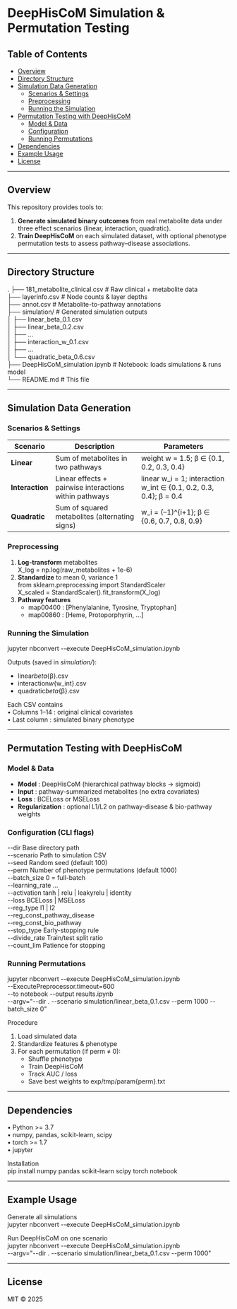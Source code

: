 # DeepHisCoM Simulation & Permutation Testing

## Table of Contents

- [Overview](#overview)
- [Directory Structure](#directory-structure)
- [Simulation Data Generation](#simulation-data-generation)
  - [Scenarios & Settings](#scenarios--settings)
  - [Preprocessing](#preprocessing)
  - [Running the Simulation](#running-the-simulation)
- [Permutation Testing with DeepHisCoM](#permutation-testing-with-deephiscom)
  - [Model & Data](#model--data)
  - [Configuration](#configuration)
  - [Running Permutations](#running-permutations)
- [Dependencies](#dependencies)
- [Example Usage](#example-usage)
- [License](#license)

---

## Overview

This repository provides tools to:

1. **Generate simulated binary outcomes** from real metabolite data under three effect scenarios (linear, interaction, quadratic).
2. **Train DeepHisCoM** on each simulated dataset, with optional phenotype permutation tests to assess pathway–disease associations.

---

## Directory Structure

.
├── 181_metabolite_clinical.csv # Raw clinical + metabolite data  
├── layerinfo.csv # Node counts & layer depths  
├── annot.csv # Metabolite-to-pathway annotations  
├── simulation/ # Generated simulation outputs  
│ ├── linear_beta_0.1.csv  
│ ├── linear_beta_0.2.csv  
│ ├── …  
│ ├── interaction_w_0.1.csv  
│ ├── …  
│ └── quadratic_beta_0.6.csv  
├── DeepHisCoM_simulation.ipynb # Notebook: loads simulations & runs model  
└── README.md # This file

---

## Simulation Data Generation

### Scenarios & Settings

| Scenario        | Description                                            | Parameters                                                        |
| --------------- | ------------------------------------------------------ | ----------------------------------------------------------------- |
| **Linear**      | Sum of metabolites in two pathways                     | weight w = 1.5; β ∈ {0.1, 0.2, 0.3, 0.4}                          |
| **Interaction** | Linear effects + pairwise interactions within pathways | linear w_i = 1; interaction w_int ∈ {0.1, 0.2, 0.3, 0.4}; β = 0.4 |
| **Quadratic**   | Sum of squared metabolites (alternating signs)         | w_i = (–1)^{i+1}; β ∈ {0.6, 0.7, 0.8, 0.9}                        |

### Preprocessing

1. **Log-transform** metabolites  
   X_log = np.log(raw_metabolites + 1e-6)
2. **Standardize** to mean 0, variance 1  
   from sklearn.preprocessing import StandardScaler  
   X_scaled = StandardScaler().fit_transform(X_log)
3. **Pathway features**
   - map00400 : [Phenylalanine, Tyrosine, Tryptophan]
   - map00860 : [Heme, Protoporphyrin, …]

### Running the Simulation

jupyter nbconvert --execute DeepHisCoM_simulation.ipynb

Outputs (saved in _simulation/_):

- linear*beta*{β}.csv
- interaction*w*{w_int}.csv
- quadratic*beta*{β}.csv

Each CSV contains  
• Columns 1–14 : original clinical covariates  
• Last column : simulated binary phenotype

---

## Permutation Testing with DeepHisCoM

### Model & Data

- **Model** : DeepHisCoM (hierarchical pathway blocks → sigmoid)
- **Input** : pathway-summarized metabolites (no extra covariates)
- **Loss** : BCELoss or MSELoss
- **Regularization** : optional L1/L2 on pathway-disease & bio-pathway weights

### Configuration (CLI flags)

--dir Base directory path  
--scenario Path to simulation CSV  
--seed Random seed (default 100)  
--perm Number of phenotype permutations (default 1000)  
--batch_size 0 = full-batch  
--learning_rate …  
--activation tanh | relu | leakyrelu | identity  
--loss BCELoss | MSELoss  
--reg_type l1 | l2  
--reg_const_pathway_disease  
--reg_const_bio_pathway  
--stop_type Early-stopping rule  
--divide_rate Train/test split ratio  
--count_lim Patience for stopping

### Running Permutations

jupyter nbconvert --execute DeepHisCoM_simulation.ipynb \
 --ExecutePreprocessor.timeout=600 \
 --to notebook --output results.ipynb \
 --argv="--dir . --scenario simulation/linear_beta_0.1.csv --perm 1000 --batch_size 0"

Procedure

1. Load simulated data
2. Standardize features & phenotype
3. For each permutation (if perm ≠ 0):
   - Shuffle phenotype
   - Train DeepHisCoM
   - Track AUC / loss
   - Save best weights to exp/tmp/param{perm}.txt

---

## Dependencies

• Python >= 3.7  
• numpy, pandas, scikit-learn, scipy  
• torch >= 1.7  
• jupyter

Installation  
pip install numpy pandas scikit-learn scipy torch notebook

---

## Example Usage

Generate all simulations  
jupyter nbconvert --execute DeepHisCoM_simulation.ipynb

Run DeepHisCoM on one scenario  
jupyter nbconvert --execute DeepHisCoM_simulation.ipynb \
 --argv="--dir . --scenario simulation/linear_beta_0.1.csv --perm 1000"

---

## License

MIT © 2025

